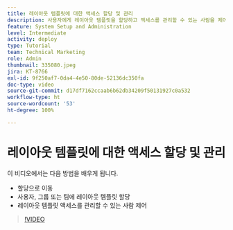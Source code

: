 ```yaml
---
title: 레이아웃 템플릿에 대한 액세스 할당 및 관리
description: 사용자에게 레이아웃 템플릿을 할당하고 액세스를 관리할 수 있는 사람을 제어하는 방법을 알아봅니다.
feature: System Setup and Administration
level: Intermediate
activity: deploy
type: Tutorial
team: Technical Marketing
role: Admin
thumbnail: 335080.jpeg
jira: KT-8766
exl-id: 9f250af7-0da4-4e50-80de-52136dc350fa
doc-type: video
source-git-commit: d17df7162ccaab6b62db34209f50131927c0a532
workflow-type: ht
source-wordcount: '53'
ht-degree: 100%

---
```


# 레이아웃 템플릿에 대한 액세스 할당 및 관리

이 비디오에서는 다음 방법을 배우게 됩니다.

* 할당으로 이동
* 사용자, 그룹 또는 팀에 레이아웃 템플릿 할당
* 레이아웃 템플릿 액세스를 관리할 수 있는 사람 제어

>[!VIDEO](https://video.tv.adobe.com/v/3432332/?quality=12&learn=on&enablevpops&captions=kor)

